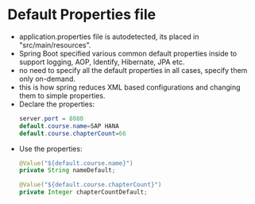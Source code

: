 # Default Properties file
- application.properties file is autodetected, its placed in "src/main/resources".
- Spring Boot specified various common default properties inside to support logging, AOP, Identify, Hibernate, JPA etc.
- no need to specify all the default properties in all cases, specify them only on-demand.
- this is how spring reduces XML based configurations and changing them to simple properties.
- Declare the properties:
    ```java
    server.port = 8080
    default.course.name=SAP HANA
    default.course.chapterCount=66
    ```
- Use the properties:
    ```java
    @Value("${default.course.name}")
    private String nameDefault;

    @Value("${default.course.chapterCount}")
    private Integer chapterCountDefault;
    ```
